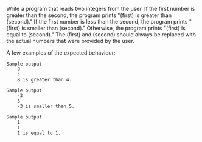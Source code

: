 Write a program that reads two integers from the user. If the first number is greater than the second, the program prints "(first) is greater than (second)." If the first number is less than the second, the program prints "(first) is smaller than (second)." Otherwise, the program prints "(first) is equal to (second)." The (first) and (second) should always be replaced with the actual numbers that were provided by the user.

A few examples of the expected behaviour:

    Sample output
        8
        4
        8 is greater than 4.

    Sample output
        -3
        5
        -3 is smaller than 5.

    Sample output
        1
        1
        1 is equal to 1.